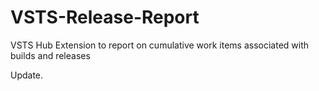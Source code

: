 # VSTS-Release-Report
VSTS Hub Extension to report on cumulative work items associated with builds and releases

Update.